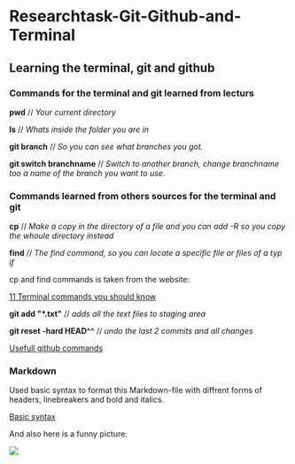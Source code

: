 # Researchtask-Git-Github-and-Terminal

## Learning the terminal, git and github 

### Commands for the terminal and git learned from lecturs 

**pwd** // *Your current directory*

**ls** // *Whats inside the folder you are in*

**git branch** // *So you can see what branches you got.*

**git switch branchname** // *Switch to another branch, change branchname too a name of the branch you want to use.*

### Commands learned from others sources for the terminal and git 

**cp** // *Make a copy in the directory of a file and you can add -R so you copy the whoule directory instead*

**find** // *The find command, so you can locate a specific file or files of a typ if*

cp and find commands is taken from the website:

[11 Terminal commands you should know](https://builtin.com/software-engineering-perspectives/terminal-commands) 

**git add "*.txt"** // *adds all the text files to staging area*

**git reset -hard HEAD^^** // *undo the last 2 commits and all changes*

[Usefull github commands](https://www.geeksforgeeks.org/useful-github-commands/)

### Markdown 

Used basic syntax to format this Markdown-file with diffrent forms of headers, linebreakers and bold and italics.

[Basic syntax](https://www.markdownguide.org/basic-syntax/)

And also here is a funny picture:

![](https://external-preview.redd.it/GOqhB8_1gE4PDUuLPuL9TM5qm3GR_7etZ5VhTUJ6TtI.jpg?auto=webp&s=16f36aa307ad5c8912cafc4fb3ecde55839b0186)
